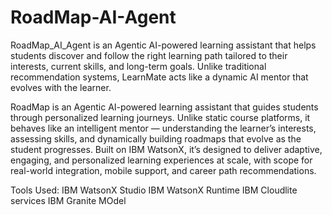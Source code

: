 # RoadMap-AI-Agent
RoadMap_AI_Agent is an Agentic AI-powered learning assistant that helps students discover and follow the right learning path tailored to their interests, current skills, and long-term goals. Unlike traditional recommendation systems, LearnMate acts like a dynamic AI mentor that evolves with the learner.

RoadMap is an Agentic AI-powered learning assistant that guides students through personalized learning journeys. Unlike static course platforms, it behaves like an intelligent mentor — understanding the learner’s interests, assessing skills, and dynamically building roadmaps that evolve as the student progresses. Built on IBM WatsonX, it’s designed to deliver adaptive, engaging, and personalized learning experiences at scale, with scope for real-world integration, mobile support, and career path recommendations.

Tools Used:
IBM WatsonX Studio
IBM WatsonX Runtime
IBM Cloudlite services
IBM Granite MOdel
 
